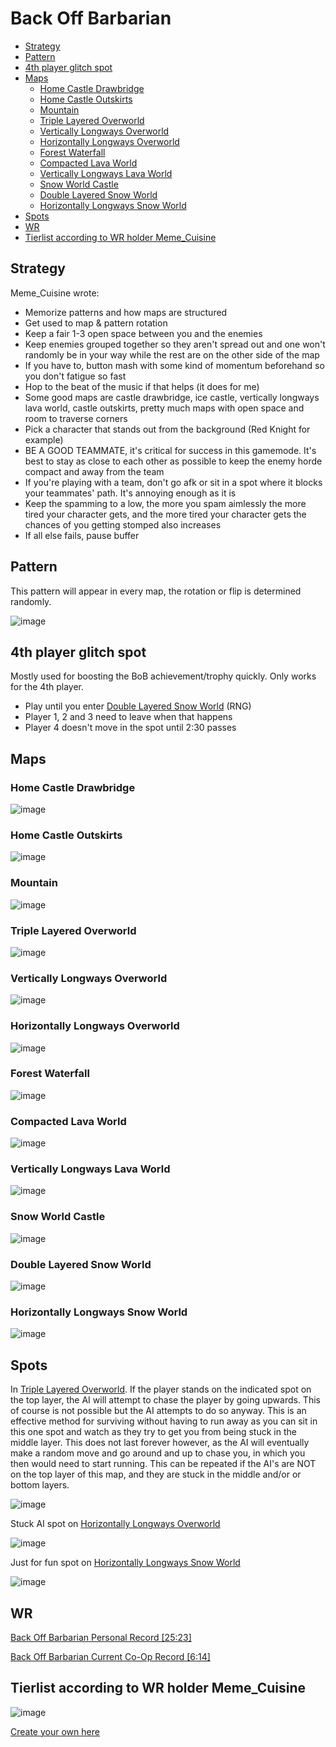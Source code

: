 # Back Off Barbarian

- [Strategy](#strategy)
- [Pattern](#pattern)
- [4th player glitch spot](#glitch-spot)
- [Maps](#maps)
  - [Home Castle Drawbridge](#castledrawbridge)
  - [Home Castle Outskirts](#castleoutskirts)
  - [Mountain](#mountain)
  - [Triple Layered Overworld](#overworld1)
  - [Vertically Longways Overworld](#overworld2)
  - [Horizontally Longways Overworld](#overworld3)
  - [Forest Waterfall](#overworld4)
  - [Compacted Lava World](#lavaworld1)
  - [Vertically Longways Lava World](#lavaworld2)
  - [Snow World Castle](#snowworld1)
  - [Double Layered Snow World](#snowworld2)
  - [Horizontally Longways Snow World](#snowworld3)
- [Spots](#spots)
- [WR](#wr)
- [Tierlist according to WR holder Meme_Cuisine](#tierlist)

## <a name="strategy"></a>Strategy

Meme_Cuisine wrote:

- Memorize patterns and how maps are structured
- Get used to map & pattern rotation
- Keep a fair 1-3 open space between you and the enemies
- Keep enemies grouped together so they aren't spread out and one won't randomly be in your way while the rest are on the other side of the map
- If you have to, button mash with some kind of momentum beforehand so you don't fatigue so fast
- Hop to the beat of the music if that helps (it does for me)
- Some good maps are castle drawbridge, ice castle, vertically longways lava world, castle outskirts, pretty much maps with open space and room to traverse corners
- Pick a character that stands out from the background (Red Knight for example)
- BE A GOOD TEAMMATE, it's critical for success in this gamemode. It's best to stay as close to each other as possible to keep the enemy horde compact and away from the team
- If you're playing with a team, don't go afk or sit in a spot where it blocks your teammates' path. It's annoying enough as it is
- Keep the spamming to a low, the more you spam aimlessly the more tired your character gets, and the more tired your character gets the chances of you getting stomped also increases
- If all else fails, pause buffer

## <a name="pattern"></a>Pattern

This pattern will appear in every map, the rotation or flip is determined randomly.

![image](/Images/BoBClockwisePattern.jpg)

## <a name="glitch-spot"></a>4th player glitch spot

Mostly used for boosting the BoB achievement/trophy quickly. Only works for the 4th player.

- Play until you enter [Double Layered Snow World](#snowworld2) (RNG)
- Player 1, 2 and 3 need to leave when that happens
- Player 4 doesn't move in the spot until 2:30 passes

## <a name="maps"></a>Maps

### <a name="castledrawbridge"></a>Home Castle Drawbridge

![image](/Images/BoBMaps/bob_castle_drawbridge.jpeg)

### <a name="castleoutskirts"></a>Home Castle Outskirts

![image](/Images/BoBMaps/bob_castle_outskirts.jpeg)

### <a name="mountain"></a>Mountain

![image](/Images/BoBMaps/bob_mountain.jpeg)

### <a name="overworld1"></a>Triple Layered Overworld

![image](/Images/BoBMaps/bob_overworld1.jpeg)

### <a name="overworld2"></a>Vertically Longways Overworld

![image](/Images/BoBMaps/bob_overworld2.jpeg)

### <a name="overworld3"></a>Horizontally Longways Overworld

![image](/Images/BoBMaps/bob_overworld3.jpeg)

### <a name="overworld4"></a>Forest Waterfall

![image](/Images/BoBMaps/bob_overworld4.jpeg)

### <a name="lavaworld1"></a>Compacted Lava World

![image](/Images/BoBMaps/bob_lava_world1.jpeg)

### <a name="lavaworld2"></a>Vertically Longways Lava World

![image](/Images/BoBMaps/bob_lava_world2.jpeg)

### <a name="snowworld1"></a>Snow World Castle

![image](/Images/BoBMaps/bob_snow_world1.jpeg)

### <a name="snowworld2"></a>Double Layered Snow World

![image](/Images/BoBMaps/bob_snow_world2.jpeg)

### <a name="snowworld3"></a>Horizontally Longways Snow World

![image](/Images/BoBMaps/bob_snow_world3.jpeg)

## <a name="spots"></a>Spots

In [Triple Layered Overworld](#overworld1).
If the player stands on the indicated spot on the top layer, the AI will attempt to chase the player by going upwards. This of course is not possible but the AI attempts to do so anyway. This is an effective method for surviving without having to run away as you can sit in this one spot and watch as they try to get you from being stuck in the middle layer. This does not last forever however, as the AI will eventually make a random move and go around and up to chase you, in which you then would need to start running. This can be repeated if the AI's are NOT on the top layer of this map, and they are stuck in the middle and/or or bottom layers.

![image](/Images/BoBAIStuck.png)

Stuck AI spot on [Horizontally Longways Overworld](#overworld3)

![image](/Images/Overworld3Spot.jpg)

Just for fun spot on [Horizontally Longways Snow World](#snowworld3)

![image](/Images/SnowWorldSpot.jpg)

## <a name="wr"></a>WR

[Back Off Barbarian Personal Record [25:23]](https://youtu.be/XGnrI5ez91k)

[Back Off Barbarian Current Co-Op Record [6:14]](https://youtu.be/KaPz2pSqQCY)

## <a name="tierlist"></a>Tierlist according to WR holder Meme_Cuisine

![image](/Images/BoBTiers.png)

[Create your own here](https://tiermaker.com/create/castle-crashers---back-off-barbarian-maps-1169651)

